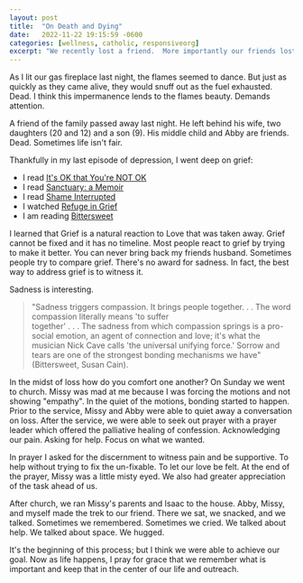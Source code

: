```yaml
---
layout: post
title:  "On Death and Dying"
date:   2022-11-22 19:15:59 -0600
categories: [wellness, catholic, responsiveorg]
excerpt: "We recently lost a friend.  More importantly our friends lost a father and a husband.  In this post, I explore how the living try to continue the journey with love and compassion."
---
```

As I lit our gas fireplace last night, the flames seemed to dance.  But just as quickly as they came alive, they would snuff out as the fuel exhausted.  Dead.  I think this impermanence lends to the flames beauty.  Demands attention.

A friend of the family passed away last night.  He left behind his wife, two daughters (20 and 12) and a son (9).  His middle child and Abby are friends.  Dead.  Sometimes life isn't fair.  

Thankfully in my last episode of depression, I went deep on grief:
- I read [It's OK that You're NOT OK](https://www.amazon.com/Its-That-Youre-Not-Understand-ebook/dp/B073XXYKLP/ref=sr_1_1?keywords=it%27s+ok+that+you%27re+not+ok&qid=1669070005&s=digital-text&sprefix=it%27s+ok+%2Cdigital-text%2C204&sr=1-1)
- I read [Sanctuary: a Memoir](https://www.amazon.com/Sanctuary-Memoir-Emily-Rapp-Black-ebook/dp/B087BCBNWW/ref=sr_1_1?crid=18Z9SZIEPT2RC&keywords=sanctuary+a+memoir&qid=1669070037&s=digital-text&sprefix=sanctuary+a+memoir%2Cdigital-text%2C164&sr=1-1)
- I read [Shame Interrupted](https://www.amazon.com/Shame-Interrupted-Lifts-Worthlessness-Rejection-ebook/dp/B007WWB990/ref=sr_1_1?crid=YFO9OGB5KQ9A&keywords=shame+interrupted&qid=1669070061&s=digital-text&sprefix=shame+interrupted%2Cdigital-text%2C160&sr=1-1)
- I watched [Refuge in Grief](https://www.youtube.com/watch?v=l2zLCCRT-nE)
- I am reading [Bittersweet](https://www.amazon.com/Bittersweet-Sorrow-Longing-Make-Whole/dp/B09BW27GLR/ref=sr_1_1?crid=12PVST2871E1S&keywords=bittersweet&qid=1669070193&sprefix=bittersweet%2Caps%2C202&sr=8-1)

I learned that Grief is a natural reaction to Love that was taken away.  Grief cannot be fixed and it has no timeline.  Most people react to grief by trying to make it better.  You can never bring back my friends husband.  Sometimes people try to compare grief.  There's no award for sadness.  In fact, the best way to address grief is to witness it.

Sadness is interesting.  
> "Sadness triggers compassion.  It brings people together. . . The word compassion literally means 'to suffer  
> together' . . . The sadness from which compassion springs is a pro-social emotion, an agent of connection and
> love; it's what the musician Nick Cave calls 'the universal unifying force.'  Sorrow and tears are one of the
> strongest bonding mechanisms we have"  (Bittersweet, Susan Cain).
		
In the midst of loss how do you comfort one another?  On Sunday we went to church.  Missy was mad at me because I was forcing the motions and not showing "empathy".  In the quiet of the motions, bonding started to happen.  Prior to the service, Missy and Abby were able to quiet away a conversation on loss.  After the service, we were able to seek out prayer with a prayer leader which offered the palliative healing of confession.  Acknowledging our pain. Asking for help. Focus on what we wanted.  

In prayer I asked for the discernment to witness pain and be supportive.  To help without trying to fix the un-fixable.  To let our love be felt.  At the end of the prayer, Missy was a little misty eyed.  We also had greater appreciation of the task ahead of us.

After church, we ran Missy's parents and Isaac to the house.  Abby, Missy, and myself made the trek to our friend.  There we sat, we snacked, and we talked.  Sometimes we remembered.  Sometimes we cried.  We talked about help.  We talked about space.  We hugged.

It's the beginning of this process; but I think we were able to achieve our goal.  Now as life happens, I pray for grace that we remember what is important and keep that in the center of our life and outreach.